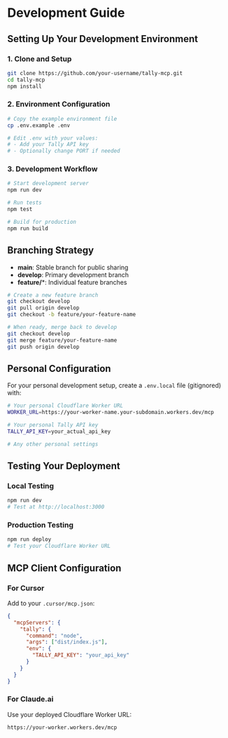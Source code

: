 # Development Guide

## Setting Up Your Development Environment

### 1. Clone and Setup

```bash
git clone https://github.com/your-username/tally-mcp.git
cd tally-mcp
npm install
```

### 2. Environment Configuration

```bash
# Copy the example environment file
cp .env.example .env

# Edit .env with your values:
# - Add your Tally API key
# - Optionally change PORT if needed
```

### 3. Development Workflow

```bash
# Start development server
npm run dev

# Run tests
npm test

# Build for production
npm run build
```

## Branching Strategy

- **main**: Stable branch for public sharing
- **develop**: Primary development branch
- **feature/***: Individual feature branches

```bash
# Create a new feature branch
git checkout develop
git pull origin develop
git checkout -b feature/your-feature-name

# When ready, merge back to develop
git checkout develop
git merge feature/your-feature-name
git push origin develop
```

## Personal Configuration

For your personal development setup, create a `.env.local` file (gitignored) with:

```bash
# Your personal Cloudflare Worker URL
WORKER_URL=https://your-worker-name.your-subdomain.workers.dev/mcp

# Your personal Tally API key
TALLY_API_KEY=your_actual_api_key

# Any other personal settings
```

## Testing Your Deployment

### Local Testing
```bash
npm run dev
# Test at http://localhost:3000
```

### Production Testing
```bash
npm run deploy
# Test your Cloudflare Worker URL
```

## MCP Client Configuration

### For Cursor
Add to your `.cursor/mcp.json`:
```json
{
  "mcpServers": {
    "tally": {
      "command": "node",
      "args": ["dist/index.js"],
      "env": {
        "TALLY_API_KEY": "your_api_key"
      }
    }
  }
}
```

### For Claude.ai
Use your deployed Cloudflare Worker URL:
```
https://your-worker.workers.dev/mcp
``` 